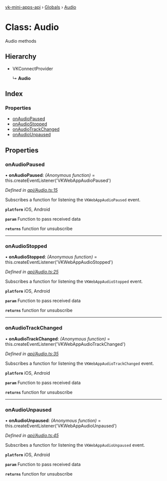 [vk-mini-apps-api](../README.md) › [Globals](../globals.md) › [Audio](audio.md)

# Class: Audio

Audio methods

## Hierarchy

* VKConnectProvider

  ↳ **Audio**

## Index

### Properties

* [onAudioPaused](audio.md#onaudiopaused)
* [onAudioStopped](audio.md#onaudiostopped)
* [onAudioTrackChanged](audio.md#onaudiotrackchanged)
* [onAudioUnpaused](audio.md#onaudiounpaused)

## Properties

###  onAudioPaused

• **onAudioPaused**: *(Anonymous function)* =  this.createEventListener('VKWebAppAudioPaused')

*Defined in [api/Audio.ts:15](https://github.com/VKCOM/vk-mini-apps-api/blob/b7a8e9b/src/api/Audio.ts#L15)*

Subscribes a function for listening the `VKWebAppAudioPaused` event.

**`platform`** iOS, Android

**`param`** Function to pass received data

**`returns`** function for unsubscribe

___

###  onAudioStopped

• **onAudioStopped**: *(Anonymous function)* =  this.createEventListener('VKWebAppAudioStopped')

*Defined in [api/Audio.ts:25](https://github.com/VKCOM/vk-mini-apps-api/blob/b7a8e9b/src/api/Audio.ts#L25)*

Subscribes a function for listening the `VKWebAppAudioStopped` event.

**`platform`** iOS, Android

**`param`** Function to pass received data

**`returns`** function for unsubscribe

___

###  onAudioTrackChanged

• **onAudioTrackChanged**: *(Anonymous function)* =  this.createEventListener('VKWebAppAudioTrackChanged')

*Defined in [api/Audio.ts:35](https://github.com/VKCOM/vk-mini-apps-api/blob/b7a8e9b/src/api/Audio.ts#L35)*

Subscribes a function for listening the `VKWebAppAudioTrackChanged` event.

**`platform`** iOS, Android

**`param`** Function to pass received data

**`returns`** function for unsubscribe

___

###  onAudioUnpaused

• **onAudioUnpaused**: *(Anonymous function)* =  this.createEventListener('VKWebAppAudioUnpaused')

*Defined in [api/Audio.ts:45](https://github.com/VKCOM/vk-mini-apps-api/blob/b7a8e9b/src/api/Audio.ts#L45)*

Subscribes a function for listening the `VKWebAppAudioUnpaused` event.

**`platform`** iOS, Android

**`param`** Function to pass received data

**`returns`** function for unsubscribe
